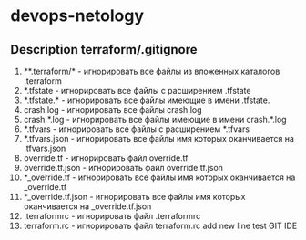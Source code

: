 # devops-netology

## Description terraform/.gitignore 
1. \*\*.terraform/* - игнорировать все файлы из вложенных каталогов .terraform
2. *.tfstate - игнорировать все файлы с расширением .tfstate
3. \*.tfstate.* - игнорировать все файлы имеющие в имени .tfstate.
4. crash.log - игнорировать все файлы crash.log
5. crash.*.log - игнорировать все файлы имеющие в имени crash.\*.log
6. *.tfvars - игнорировать все файлы с расширением *.tfvars
7. *.tfvars.json  - игнорировать все файлы имя которых оканчивается на .tfvars.json
8. override.tf - игнорировать файл override.tf
9. override.tf.json - игнорировать файл override.tf.json
10. *_override.tf - игнорировать все файлы имя которых оканчивается на _override.tf
11. *_override.tf.json - игнорировать все файлы имя которых оканчивается на _override.tf.json
12. .terraformrc - игнорировать файл .terraformrc
13. terraform.rc - игнорировать файл terraform.rc
add new line
test GIT IDE